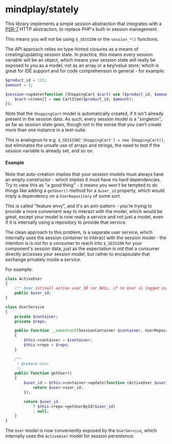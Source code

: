 mindplay/stately
================

This library implements a simple session abstraction that integrates with a
[PSR-7](http://www.php-fig.org/psr/psr-7/) HTTP abstraction, to replace PHP's
built-in session management.

This means you will not be using `$_SESSION` or the `session_*()` functions.

The API approach relies on type-hinted closures as a means of creating/updating
session state. In practice, this means every session variable will be an object,
which means your session state will really be exposed to you as a model, not as
an array or a key/value store; which is great for IDE support and for code
comprehension in general - for example:

```PHP
$product_id = 123;
$amount = 4;

$session->update(function (ShoppingCart $cart) use ($product_id, $amount) {
    $cart->items[] = new CartItem($product_id, $amount);
});
```

Note that the `ShoppingCart` model is automatically created, if it isn't already
present in the session data. As such, every session model is a "singleton", as
far as session state goes, though not in the sense that you can't create more
than one instance in a test-suite.

This is analogous to e.g. `$_SESSION['ShoppingCart'] = new ShoppingCart()`, but
eliminates the unsafe use of arrays and strings, the need to test if the session
variable is already set, and so on.

#### Example

Note that auto-creation implies that your session models must always have an
empty constructor - which implies it must have no hard dependencies. Try to view
this as "a good thing" - it means you won't be tempted to do things like adding
a `getUser()` method for a `$user_id` property, which would imply a dependency
on a `UserRepository` of some sort.

This is called "feature envy", and it's an anti-pattern - you're trying to
provide a more convenient way to interact with the model, which would be great,
except your model is now really a service and not just a model, even if it is
internally using a repository to provide that service.

The clean approach to this problem, is a separate user service, which internally
uses the session container to interact with the session model - the intention is
is not for a consumer to reach into `$_SESSION` for your component's session data,
just as the expectation is not that a consumer directly accesses your session
model; but rather to encapsulate that exchange privately inside a service.

For example:

```PHP
class ActiveUser
{
    /** @var int|null active user ID (or NULL, if no User is logged in) */
    public $user_id;
}

class UserService
{
    private $container;
    private $repo;

    public function __construct(SessionContainer $container, UserRepository $repo)
    {
        $this->container = $container;
        $this->repo = $repo;
    }

    /**
     * @return User
     */
    public function getUser()
    {
        $user_id = $this->container->update(function (ActiveUser $user) {
            return $user->user_id;
        });

        return $user_id
            ? $this->repo->getUserById($user_id)
            : null;
    }
}
```

The `User` model is now conveniently exposed by the `UserService`, which internally
uses the `ActiveUser` model for session persistence.
